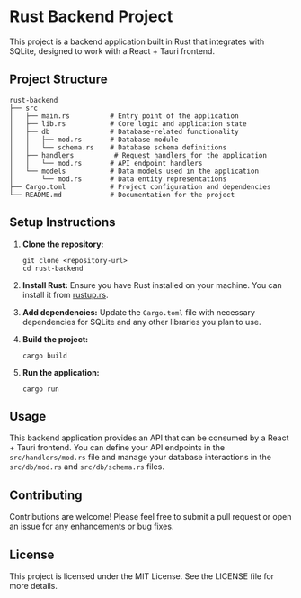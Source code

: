 # Rust Backend Project

This project is a backend application built in Rust that integrates with SQLite, designed to work with a React + Tauri frontend.

## Project Structure

```
rust-backend
├── src
│   ├── main.rs          # Entry point of the application
│   ├── lib.rs           # Core logic and application state
│   ├── db               # Database-related functionality
│   │   ├── mod.rs       # Database module
│   │   └── schema.rs    # Database schema definitions
│   ├── handlers          # Request handlers for the application
│   │   └── mod.rs       # API endpoint handlers
│   └── models           # Data models used in the application
│       └── mod.rs       # Data entity representations
├── Cargo.toml           # Project configuration and dependencies
└── README.md            # Documentation for the project
```

## Setup Instructions

1. **Clone the repository:**
   ```
   git clone <repository-url>
   cd rust-backend
   ```

2. **Install Rust:**
   Ensure you have Rust installed on your machine. You can install it from [rustup.rs](https://rustup.rs/).

3. **Add dependencies:**
   Update the `Cargo.toml` file with necessary dependencies for SQLite and any other libraries you plan to use.

4. **Build the project:**
   ```
   cargo build
   ```

5. **Run the application:**
   ```
   cargo run
   ```

## Usage

This backend application provides an API that can be consumed by a React + Tauri frontend. You can define your API endpoints in the `src/handlers/mod.rs` file and manage your database interactions in the `src/db/mod.rs` and `src/db/schema.rs` files.

## Contributing

Contributions are welcome! Please feel free to submit a pull request or open an issue for any enhancements or bug fixes.

## License

This project is licensed under the MIT License. See the LICENSE file for more details.